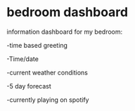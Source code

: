 # bedroom dashboard
information dashboard for my bedroom:

 
-time based greeting
 
-Time/date
 
-current weather conditions
 
-5 day forecast
 
-currently playing on spotify

